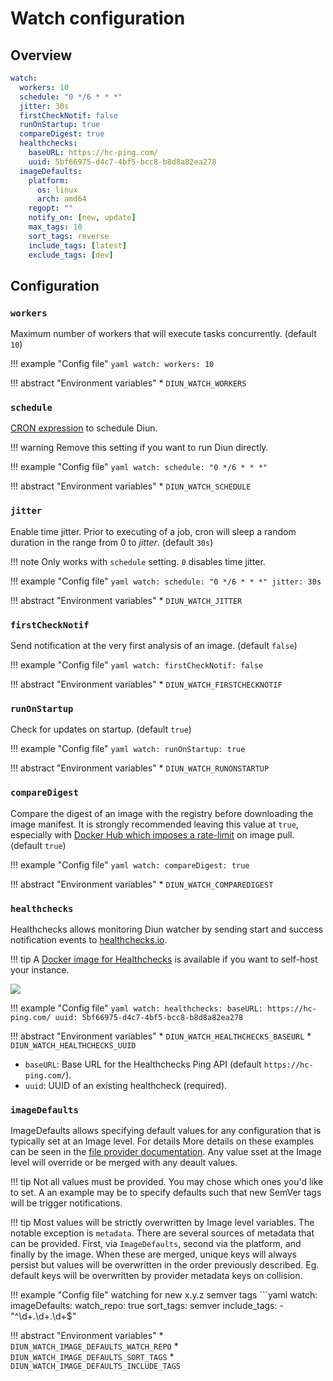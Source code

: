 # Watch configuration

## Overview

```yaml
watch:
  workers: 10
  schedule: "0 */6 * * *"
  jitter: 30s
  firstCheckNotif: false
  runOnStartup: true
  compareDigest: true
  healthchecks:
    baseURL: https://hc-ping.com/
    uuid: 5bf66975-d4c7-4bf5-bcc8-b8d8a82ea278
  imageDefaults:
    platform:
      os: linux
      arch: amd64
    regopt: ""
    notify_on: [new, update]
    max_tags: 10
    sort_tags: reverse
    include_tags: [latest]
    exclude_tags: [dev]
```

## Configuration

### `workers`

Maximum number of workers that will execute tasks concurrently. (default `10`)

!!! example "Config file"
    ```yaml
    watch:
      workers: 10
    ```

!!! abstract "Environment variables"
    * `DIUN_WATCH_WORKERS`

### `schedule`

[CRON expression](https://pkg.go.dev/github.com/crazy-max/cron/v3#hdr-CRON_Expression_Format) to schedule Diun.

!!! warning
    Remove this setting if you want to run Diun directly.

!!! example "Config file"
    ```yaml
    watch:
      schedule: "0 */6 * * *"
    ```

!!! abstract "Environment variables"
    * `DIUN_WATCH_SCHEDULE`

### `jitter`

Enable time jitter. Prior to executing of a job, cron will sleep a random
duration in the range from 0 to _jitter_. (default `30s`)

!!! note
    Only works with `schedule` setting. `0` disables time jitter.

!!! example "Config file"
    ```yaml
    watch:
      schedule: "0 */6 * * *"
      jitter: 30s
    ```

!!! abstract "Environment variables"
    * `DIUN_WATCH_JITTER`

### `firstCheckNotif`

Send notification at the very first analysis of an image. (default `false`)

!!! example "Config file"
    ```yaml
    watch:
      firstCheckNotif: false
    ```

!!! abstract "Environment variables"
    * `DIUN_WATCH_FIRSTCHECKNOTIF`

### `runOnStartup`

Check for updates on startup. (default `true`)

!!! example "Config file"
    ```yaml
    watch:
      runOnStartup: true
    ```

!!! abstract "Environment variables"
    * `DIUN_WATCH_RUNONSTARTUP`

### `compareDigest`

Compare the digest of an image with the registry before downloading the image manifest. It is strongly
recommended leaving this value at `true`, especially with [Docker Hub which imposes a rate-limit](../faq.md#docker-hub-rate-limits)
on image pull. (default `true`)

!!! example "Config file"
    ```yaml
    watch:
      compareDigest: true
    ```

!!! abstract "Environment variables"
    * `DIUN_WATCH_COMPAREDIGEST`

### `healthchecks`

Healthchecks allows monitoring Diun watcher by sending start and success notification
events to [healthchecks.io](https://healthchecks.io/).

!!! tip
    A [Docker image for Healthchecks](https://github.com/crazy-max/docker-healthchecks) is available if you want
    to self-host your instance.

![](../assets/watch/healthchecks.png)

!!! example "Config file"
    ```yaml
    watch:
      healthchecks:
        baseURL: https://hc-ping.com/
        uuid: 5bf66975-d4c7-4bf5-bcc8-b8d8a82ea278
    ```

!!! abstract "Environment variables"
    * `DIUN_WATCH_HEALTHCHECKS_BASEURL`
    * `DIUN_WATCH_HEALTHCHECKS_UUID`

* `baseURL`: Base URL for the Healthchecks Ping API (default `https://hc-ping.com/`).
* `uuid`: UUID of an existing healthcheck (required).

### `imageDefaults`

ImageDefaults allows specifying default values for any configuration that is typically set at an Image level. For details More details on these examples can be seen in the [file provider documentation](docs/providers/file.md). Any value sset at the Image level will override or be merged with any deault values.

!!! tip
    Not all values must be provided. You may chose which ones you'd like to set. A an example may be to specify defaults such that new SemVer tags will be trigger notifications.

!!! tip
    Most values will be strictly overwritten by Image level variables. The notable exception is `metadata`. There are several sources of metadata that can be provided. First, via `ImageDefaults`, second via the platform, and finally by the image. When these are merged, unique keys will always persist but values will be overwritten in the order previously described. Eg. default keys will be overwritten by provider metadata keys on collision.

!!! example "Config file" watching for new x.y.z semver tags
    ```yaml
    watch:
      imageDefaults:
        watch_repo: true
        sort_tags: semver
        include_tags:
          - "^\d+\.\d+\.\d+$"

!!! abstract "Environment variables"
    * `DIUN_WATCH_IMAGE_DEFAULTS_WATCH_REPO`
    * `DIUN_WATCH_IMAGE_DEFAULTS_SORT_TAGS`
    * `DIUN_WATCH_IMAGE_DEFAULTS_INCLUDE_TAGS`
